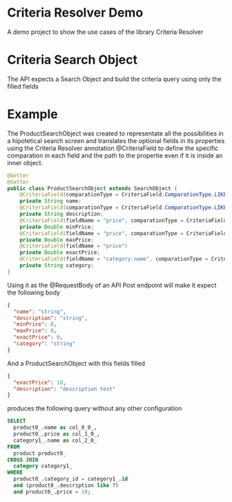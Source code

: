 # Criteria Resolver Demo
A demo project to show the use cases of the library Criteria Resolver

# Criteria Search Object
The API expects a Search Object and build the criteria query using only the filled fields

# Example
The ProductSearchObject was created to representate all the possibilities in a hipotetical search screen and translates the optional fields in its properties using the Criteria Resolver annotation @CriteriaField to define the specific comparation in each field and the path to the propertie even if it is inside an inner object.
```java
@Getter
@Setter
public class ProductSearchObject extends SearchObject {
    @CriteriaField(comparationType = CriteriaField.ComparationType.LIKE)
    private String name;
    @CriteriaField(comparationType = CriteriaField.ComparationType.LIKE)
    private String description;
    @CriteriaField(fieldName = "price", comparationType = CriteriaField.ComparationType.GREATER_EQUALS)
    private Double minPrice;
    @CriteriaField(fieldName = "price", comparationType = CriteriaField.ComparationType.LESS_EQUALS)
    private Double maxPrice;
    @CriteriaField(fieldName = "price")
    private Double exactPrice;
    @CriteriaField(fieldName = "category.name", comparationType = CriteriaField.ComparationType.LIKE)
    private String category;
}
```
Using it as the @RequestBody of an API Post endpoint will make it expect the following body
```json
{
  "name": "string",
  "description": "string",
  "minPrice": 0,
  "maxPrice": 0,
  "exactPrice": 0,
  "category": "string"
}
```

And a ProductSearchObject with this fields filled
```json
{
  "exactPrice": 10,
  "description": "description test"
}
```
produces the following query without any other configuration
```sql
SELECT 
  product0_.name as col_0_0_,
  product0_.price as col_1_0_,
  category1_.name as col_2_0_
FROM
  product product0_ 
CROSS JOIN
  category category1_
WHERE
  product0_.category_id = category1_.id
  and (product0_.description like ?)
  and product0_.price = 10;
```
